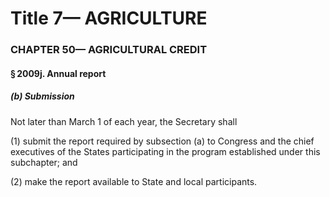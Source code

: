 
# Title 7— AGRICULTURE
### CHAPTER 50— AGRICULTURAL CREDIT
#### § 2009j. Annual report
##### (b) Submission

Not later than March 1 of each year, the Secretary shall

(1) submit the report required by subsection (a) to Congress and the chief executives of the States participating in the program established under this subchapter; and

(2) make the report available to State and local participants.
